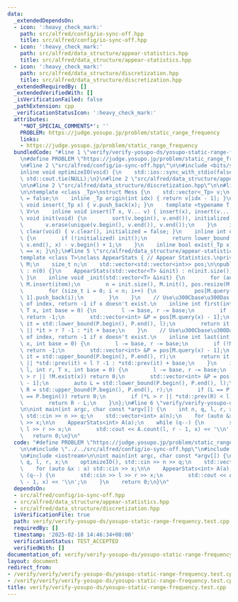 ```yaml
---
data:
  _extendedDependsOn:
  - icon: ':heavy_check_mark:'
    path: src/alfred/config/io-sync-off.hpp
    title: src/alfred/config/io-sync-off.hpp
  - icon: ':heavy_check_mark:'
    path: src/alfred/data_structure/appear-statistics.hpp
    title: src/alfred/data_structure/appear-statistics.hpp
  - icon: ':heavy_check_mark:'
    path: src/alfred/data_structure/discretization.hpp
    title: src/alfred/data_structure/discretization.hpp
  _extendedRequiredBy: []
  _extendedVerifiedWith: []
  _isVerificationFailed: false
  _pathExtension: cpp
  _verificationStatusIcon: ':heavy_check_mark:'
  attributes:
    '*NOT_SPECIAL_COMMENTS*': ''
    PROBLEM: https://judge.yosupo.jp/problem/static_range_frequency
    links:
    - https://judge.yosupo.jp/problem/static_range_frequency
  bundledCode: "#line 1 \"verify/verify-yosupo-ds/yosupo-static-range-frequency.test.cpp\"\
    \n#define PROBLEM \"https://judge.yosupo.jp/problem/static_range_frequency\"\n\
    \n#line 2 \"src/alfred/config/io-sync-off.hpp\"\n\n#include <bits/stdc++.h>\n\n\
    inline void optimizeIO(void) {\n    std::ios::sync_with_stdio(false);\n    std::cin.tie(NULL),\
    \ std::cout.tie(NULL);\n}\n#line 2 \"src/alfred/data_structure/appear-statistics.hpp\"\
    \n\n#line 2 \"src/alfred/data_structure/discretization.hpp\"\n\n#line 4 \"src/alfred/data_structure/discretization.hpp\"\
    \n\ntemplate <class _Tp>\nstruct Mess {\n    std::vector<_Tp> v;\n    bool initialized\
    \ = false;\n    inline _Tp origin(int idx) { return v[idx - 1]; }\n    inline\
    \ void insert(_Tp x) { v.push_back(x); }\n    template <typename T, typename...\
    \ V>\n    inline void insert(T x, V... v) { insert(x), insert(v...); }\n    inline\
    \ void init(void) {\n        sort(v.begin(), v.end()), initialized = true;\n \
    \       v.erase(unique(v.begin(), v.end()), v.end());\n    }\n    inline void\
    \ clear(void) { v.clear(), initialized = false; }\n    inline int query(_Tp x)\
    \ {\n        if (!initialized) init();\n        return lower_bound(v.begin(),\
    \ v.end(), x) - v.begin() + 1;\n    }\n    inline bool exist(_Tp x) { return origin(query(x))\
    \ == x; }\n};\n#line 5 \"src/alfred/data_structure/appear-statistics.hpp\"\n\n\
    template <class T>\nclass AppearStats { // Appear Statistics.\nprivate:\n    Mess<T>\
    \ M;\n    size_t n;\n    std::vector<std::vector<int>> pos;\n\npublic:\n    AppearStats(void)\
    \ : n(0) {}\n    AppearStats(std::vector<T> &init) : n(init.size()) { _init(init);\
    \ }\n    inline void _init(std::vector<T> &init) {\n        for (auto item : init)\
    \ M.insert(item);\n        n = init.size(), M.init(), pos.resize(M.v.size());\n\
    \        for (size_t i = 0; i < n; i++) {\n            pos[M.query(init[i]) -\
    \ 1].push_back(i);\n        }\n    }\n    // Use\u300Cbase\u300Das the beginning\
    \ of index, return -1 if x doesn't exist.\n    inline int first(int l, int r,\
    \ T x, int base = 0) {\n        l -= base, r -= base;\n        if (!M.exist(x))\
    \ return -1;\n        std::vector<int> &P = pos[M.query(x) - 1];\n        auto\
    \ it = std::lower_bound(P.begin(), P.end(), l);\n        return it == P.end()\
    \ || *it > r ? -1 : *it + base;\n    }\n    // Use\u300Cbase\u300Das the beginning\
    \ of index, return -1 if x doesn't exist.\n    inline int last(int l, int r, T\
    \ x, int base = 0) {\n        l -= base, r -= base;\n        if (!M.exist(x))\
    \ return -1;\n        std::vector<int> &P = pos[M.query(x) - 1];\n        auto\
    \ it = std::upper_bound(P.begin(), P.end(), r);\n        return it == P.begin()\
    \ || *std::prev(it) < l ? -1 : *std::prev(it) + base;\n    }\n    inline int count(int\
    \ l, int r, T x, int base = 0) {\n        l -= base, r -= base;\n        if (l\
    \ > r || !M.exist(x)) return 0;\n        std::vector<int> &P = pos[M.query(x)\
    \ - 1];\n        auto L = std::lower_bound(P.begin(), P.end(), l);\n        auto\
    \ R = std::upper_bound(P.begin(), P.end(), r);\n        if (L == P.end() || R\
    \ == P.begin()) return 0;\n        if (*L > r || *std::prev(R) < l) return 0;\n\
    \        return R - L;\n    }\n};\n#line 6 \"verify/verify-yosupo-ds/yosupo-static-range-frequency.test.cpp\"\
    \n\nint main(int argc, char const *argv[]) {\n    int n, q, l, r, x;\n    optimizeIO(),\
    \ std::cin >> n >> q;\n    std::vector<int> a(n);\n    for (auto &x : a) std::cin\
    \ >> x;\n\n    AppearStats<int> A(a);\n    while (q--) {\n        std::cin >>\
    \ l >> r >> x;\n        std::cout << A.count(l, r - 1, x) << '\\n';\n    }\n \
    \   return 0;\n}\n"
  code: "#define PROBLEM \"https://judge.yosupo.jp/problem/static_range_frequency\"\
    \n\n#include \"../../src/alfred/config/io-sync-off.hpp\"\n#include \"../../src/alfred/data_structure/appear-statistics.hpp\"\
    \n#include <iostream>\n\nint main(int argc, char const *argv[]) {\n    int n,\
    \ q, l, r, x;\n    optimizeIO(), std::cin >> n >> q;\n    std::vector<int> a(n);\n\
    \    for (auto &x : a) std::cin >> x;\n\n    AppearStats<int> A(a);\n    while\
    \ (q--) {\n        std::cin >> l >> r >> x;\n        std::cout << A.count(l, r\
    \ - 1, x) << '\\n';\n    }\n    return 0;\n}\n"
  dependsOn:
  - src/alfred/config/io-sync-off.hpp
  - src/alfred/data_structure/appear-statistics.hpp
  - src/alfred/data_structure/discretization.hpp
  isVerificationFile: true
  path: verify/verify-yosupo-ds/yosupo-static-range-frequency.test.cpp
  requiredBy: []
  timestamp: '2025-02-18 14:46:34+08:00'
  verificationStatus: TEST_ACCEPTED
  verifiedWith: []
documentation_of: verify/verify-yosupo-ds/yosupo-static-range-frequency.test.cpp
layout: document
redirect_from:
- /verify/verify/verify-yosupo-ds/yosupo-static-range-frequency.test.cpp
- /verify/verify/verify-yosupo-ds/yosupo-static-range-frequency.test.cpp.html
title: verify/verify-yosupo-ds/yosupo-static-range-frequency.test.cpp
---
```

